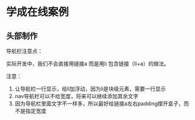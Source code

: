 # 学成在线案例

## 头部制作

导航栏注意点：

实际开发中，我们不会直接用链接a 而是用li 包含链接（li+a）的做法。

注意：

1. 让导航栏一行显示，给li加浮动，因为li是块级元素，需要一行显示
2. nav导航栏可以不给宽度，将来可以继续添加其余文字
3. 因为导航栏里面文字不一样多，所以最好给链接a左右padding撑开盒子，而不是指定宽度